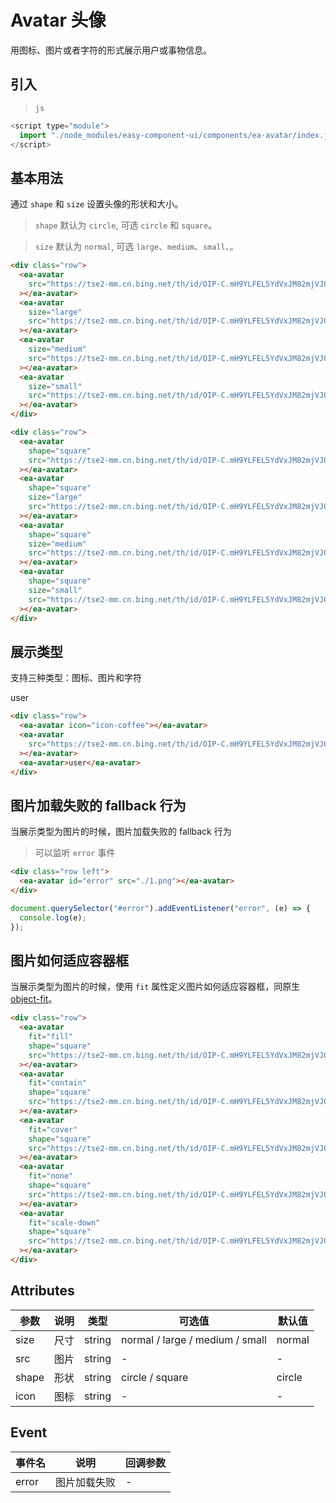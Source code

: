 <script setup>
import { onMounted } from 'vue'

onMounted(() => {
    import('../index.js')
    import('./index.scss')

    document.querySelector('#error').addEventListener('error', (e) => {
        console.log(e)
    })
})
</script>

# Avatar 头像

用图标、图片或者字符的形式展示用户或事物信息。

## 引入

> `js`

```js
<script type="module">
  import "./node_modules/easy-component-ui/components/ea-avatar/index.js";
</script>
```

## 基本用法

通过 `shape` 和 `size` 设置头像的形状和大小。

> `shape` 默认为 `circle`, 可选 `circle` 和 `square`。

> `size` 默认为 `normal`, 可选 `large`、`medium`、`small`、。

<div class="row">
    <ea-avatar src="https://tse2-mm.cn.bing.net/th/id/OIP-C.mH9YLFEL5YdVxJM82mjVJQAAAA?rs=1&pid=ImgDetMain"></ea-avatar>
    <ea-avatar size="large" src="https://tse2-mm.cn.bing.net/th/id/OIP-C.mH9YLFEL5YdVxJM82mjVJQAAAA?rs=1&pid=ImgDetMain"></ea-avatar>
    <ea-avatar size="medium" src="https://tse2-mm.cn.bing.net/th/id/OIP-C.mH9YLFEL5YdVxJM82mjVJQAAAA?rs=1&pid=ImgDetMain"></ea-avatar>
    <ea-avatar size="small" src="https://tse2-mm.cn.bing.net/th/id/OIP-C.mH9YLFEL5YdVxJM82mjVJQAAAA?rs=1&pid=ImgDetMain"></ea-avatar>
</div>

<div class="row">
    <ea-avatar shape="square" src="https://tse2-mm.cn.bing.net/th/id/OIP-C.mH9YLFEL5YdVxJM82mjVJQAAAA?rs=1&pid=ImgDetMain" ></ea-avatar>
    <ea-avatar shape="square" size="large" src="https://tse2-mm.cn.bing.net/th/id/OIP-C.mH9YLFEL5YdVxJM82mjVJQAAAA?rs=1&pid=ImgDetMain" ></ea-avatar>
    <ea-avatar shape="square" size="medium" src="https://tse2-mm.cn.bing.net/th/id/OIP-C.mH9YLFEL5YdVxJM82mjVJQAAAA?rs=1&pid=ImgDetMain"  ></ea-avatar>
    <ea-avatar shape="square" size="small" src="https://tse2-mm.cn.bing.net/th/id/OIP-C.mH9YLFEL5YdVxJM82mjVJQAAAA?rs=1&pid=ImgDetMain"  ></ea-avatar>
</div>

```html
<div class="row">
  <ea-avatar
    src="https://tse2-mm.cn.bing.net/th/id/OIP-C.mH9YLFEL5YdVxJM82mjVJQAAAA?rs=1&pid=ImgDetMain"
  ></ea-avatar>
  <ea-avatar
    size="large"
    src="https://tse2-mm.cn.bing.net/th/id/OIP-C.mH9YLFEL5YdVxJM82mjVJQAAAA?rs=1&pid=ImgDetMain"
  ></ea-avatar>
  <ea-avatar
    size="medium"
    src="https://tse2-mm.cn.bing.net/th/id/OIP-C.mH9YLFEL5YdVxJM82mjVJQAAAA?rs=1&pid=ImgDetMain"
  ></ea-avatar>
  <ea-avatar
    size="small"
    src="https://tse2-mm.cn.bing.net/th/id/OIP-C.mH9YLFEL5YdVxJM82mjVJQAAAA?rs=1&pid=ImgDetMain"
  ></ea-avatar>
</div>
```

```html
<div class="row">
  <ea-avatar
    shape="square"
    src="https://tse2-mm.cn.bing.net/th/id/OIP-C.mH9YLFEL5YdVxJM82mjVJQAAAA?rs=1&pid=ImgDetMain"
  ></ea-avatar>
  <ea-avatar
    shape="square"
    size="large"
    src="https://tse2-mm.cn.bing.net/th/id/OIP-C.mH9YLFEL5YdVxJM82mjVJQAAAA?rs=1&pid=ImgDetMain"
  ></ea-avatar>
  <ea-avatar
    shape="square"
    size="medium"
    src="https://tse2-mm.cn.bing.net/th/id/OIP-C.mH9YLFEL5YdVxJM82mjVJQAAAA?rs=1&pid=ImgDetMain"
  ></ea-avatar>
  <ea-avatar
    shape="square"
    size="small"
    src="https://tse2-mm.cn.bing.net/th/id/OIP-C.mH9YLFEL5YdVxJM82mjVJQAAAA?rs=1&pid=ImgDetMain"
  ></ea-avatar>
</div>
```

## 展示类型

支持三种类型：图标、图片和字符

<div class="row">
    <ea-avatar icon="icon-coffee"></ea-avatar>
    <ea-avatar src="https://tse2-mm.cn.bing.net/th/id/OIP-C.mH9YLFEL5YdVxJM82mjVJQAAAA?rs=1&pid=ImgDetMain"></ea-avatar>
    <ea-avatar>user</ea-avatar>
</div>

```html
<div class="row">
  <ea-avatar icon="icon-coffee"></ea-avatar>
  <ea-avatar
    src="https://tse2-mm.cn.bing.net/th/id/OIP-C.mH9YLFEL5YdVxJM82mjVJQAAAA?rs=1&pid=ImgDetMain"
  ></ea-avatar>
  <ea-avatar>user</ea-avatar>
</div>
```

## 图片加载失败的 fallback 行为

当展示类型为图片的时候，图片加载失败的 fallback 行为

> 可以监听 `error` 事件

<div class="row left">
    <ea-avatar id="error" src="./1.png"  ></ea-avatar>
</div>

```html
<div class="row left">
  <ea-avatar id="error" src="./1.png"></ea-avatar>
</div>
```

```js
document.querySelector("#error").addEventListener("error", (e) => {
  console.log(e);
});
```

## 图片如何适应容器框

当展示类型为图片的时候，使用 `fit` 属性定义图片如何适应容器框，同原生 [object-fit](https://developer.mozilla.org/en-US/docs/Web/CSS/object-fit)。

<div class="row">
    <ea-avatar fit="fill" shape="square" src="https://tse2-mm.cn.bing.net/th/id/OIP-C.mH9YLFEL5YdVxJM82mjVJQAAAA?rs=1&pid=ImgDetMain" ></ea-avatar>
    <ea-avatar fit="contain"  shape="square" src="https://tse2-mm.cn.bing.net/th/id/OIP-C.mH9YLFEL5YdVxJM82mjVJQAAAA?rs=1&pid=ImgDetMain" ></ea-avatar>
    <ea-avatar fit="cover"  shape="square" src="https://tse2-mm.cn.bing.net/th/id/OIP-C.mH9YLFEL5YdVxJM82mjVJQAAAA?rs=1&pid=ImgDetMain" ></ea-avatar>
    <ea-avatar fit="none"  shape="square" src="https://tse2-mm.cn.bing.net/th/id/OIP-C.mH9YLFEL5YdVxJM82mjVJQAAAA?rs=1&pid=ImgDetMain" ></ea-avatar>
    <ea-avatar fit="scale-down"  shape="square" src="https://tse2-mm.cn.bing.net/th/id/OIP-C.mH9YLFEL5YdVxJM82mjVJQAAAA?rs=1&pid=ImgDetMain" ></ea-avatar>
</div>

```html
<div class="row">
  <ea-avatar
    fit="fill"
    shape="square"
    src="https://tse2-mm.cn.bing.net/th/id/OIP-C.mH9YLFEL5YdVxJM82mjVJQAAAA?rs=1&pid=ImgDetMain"
  ></ea-avatar>
  <ea-avatar
    fit="contain"
    shape="square"
    src="https://tse2-mm.cn.bing.net/th/id/OIP-C.mH9YLFEL5YdVxJM82mjVJQAAAA?rs=1&pid=ImgDetMain"
  ></ea-avatar>
  <ea-avatar
    fit="cover"
    shape="square"
    src="https://tse2-mm.cn.bing.net/th/id/OIP-C.mH9YLFEL5YdVxJM82mjVJQAAAA?rs=1&pid=ImgDetMain"
  ></ea-avatar>
  <ea-avatar
    fit="none"
    shape="square"
    src="https://tse2-mm.cn.bing.net/th/id/OIP-C.mH9YLFEL5YdVxJM82mjVJQAAAA?rs=1&pid=ImgDetMain"
  ></ea-avatar>
  <ea-avatar
    fit="scale-down"
    shape="square"
    src="https://tse2-mm.cn.bing.net/th/id/OIP-C.mH9YLFEL5YdVxJM82mjVJQAAAA?rs=1&pid=ImgDetMain"
  ></ea-avatar>
</div>
```

## Attributes

| 参数  | 说明 | 类型   | 可选值                          | 默认值 |
| ----- | ---- | ------ | ------------------------------- | ------ |
| size  | 尺寸 | string | normal / large / medium / small | normal |
| src   | 图片 | string | -                               | -      |
| shape | 形状 | string | circle / square                 | circle |
| icon  | 图标 | string | -                               | -      |

## Event

| 事件名 | 说明         | 回调参数 |
| ------ | ------------ | -------- |
| error  | 图片加载失败 | -        |
